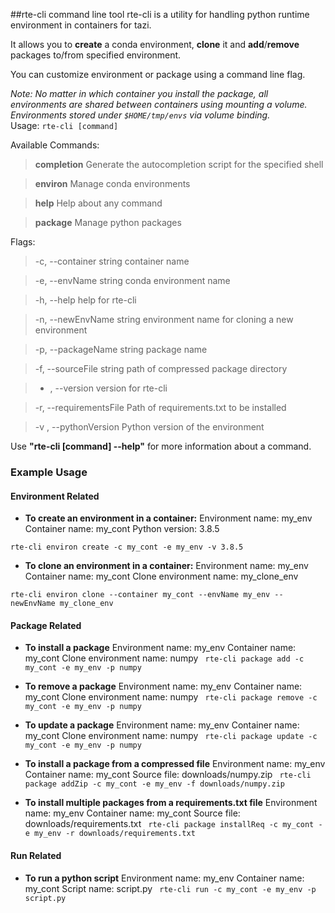 ##rte-cli command line tool
rte-cli is a utility for handling python runtime environment in containers for tazi. 

It allows you to **create** a conda environment, **clone** it and **add**/**remove** packages to/from specified environment.

You can customize environment or package using a command line flag.

_Note: No matter in which container you install the package, all environments are shared between containers using mounting a volume. Environments stored under `$HOME/tmp/envs` via volume binding._
<br>
Usage:
  ```rte-cli [command]```

Available Commands:
> **completion**  Generate the autocompletion script for the specified shell

> **environ**     Manage conda environments

> **help**        Help about any command

> **package**    Manage python packages


Flags:
>-c, --container string     container name

>-e, --envName string       conda environment name

>-h, --help                 help for rte-cli

>-n, --newEnvName string    environment name for cloning a new environment

>-p, --packageName string   package name

>-f, --sourceFile string    path of compressed package directory

>- , --version              version for rte-cli

>-r, --requirementsFile     Path of requirements.txt to be installed

>-v , --pythonVersion       Python version of the environment


Use **"rte-cli [command] --help"** for more information about a command.

### Example Usage ####
#### Environment Related ####
 - **To create an environment in a container:**
Environment name: my_env
Container name: my_cont
Python version: 3.8.5

```rte-cli environ create -c my_cont -e my_env -v 3.8.5 ```

 - **To clone an environment in a container:**
Environment name: my_env
Container name: my_cont
Clone environment name: my_clone_env

```rte-cli environ clone --container my_cont --envName my_env --newEnvName my_clone_env```

#### Package Related ####
 - **To install a package**
Environment name: my_env
Container name: my_cont
Clone environment name: numpy
``` rte-cli package add -c my_cont -e my_env -p numpy```

 - **To remove a package**
Environment name: my_env
Container name: my_cont
Clone environment name: numpy
``` rte-cli package remove -c my_cont -e my_env -p numpy```

 - **To update a package**
Environment name: my_env
Container name: my_cont
Clone environment name: numpy
``` rte-cli package update -c my_cont -e my_env -p numpy```

 - **To install a package from a compressed file**
Environment name: my_env
Container name: my_cont
Source file: downloads/numpy.zip
``` rte-cli package addZip -c my_cont -e my_env -f downloads/numpy.zip```

 - **To install multiple packages from a requirements.txt file**
Environment name: my_env
Container name: my_cont
Source file: downloads/requirements.txt
``` rte-cli package installReq -c my_cont -e my_env -r downloads/requirements.txt```

#### Run Related ####
 - **To run a python script**
Environment name: my_env
Container name: my_cont
Script name: script.py
``` rte-cli run -c my_cont -e my_env -p script.py```